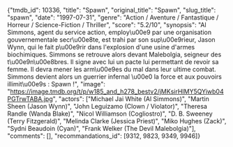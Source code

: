 {"tmdb_id": 10336, "title": "Spawn", "original_title": "Spawn", "slug_title": "spawn", "date": "1997-07-31", "genre": "Action / Aventure / Fantastique / Horreur / Science-Fiction / Thriller", "score": "5.2/10", "synopsis": "Al Simmons, agent du service action, employ\u00e9 par une organisation gouvernementale secr\u00e8te, est trahi par son sup\u00e9rieur, Jason Wynn, qui le fait p\u00e9rir dans l'explosion d'une usine d'armes biochimiques. Simmons se retrouve alors devant Malebolgia, seigneur des t\u00e9n\u00e8bres. Il signe avec lui un pacte lui permettant de revoir sa femme. Il devra mener les arm\u00e9es du mal dans leur ultime combat. Simmons devient alors un guerrier infernal \u00e0 la force et aux pouvoirs illimit\u00e9s : Spawn !", "image": "https://image.tmdb.org/t/p/w185_and_h278_bestv2/jMKsirHIMY5QYiwb04PGTrwTABA.jpg", "actors": ["Michael Jai White (Al Simmons)", "Martin Sheen (Jason Wynn)", "John Leguizamo (Clown / Violator)", "Theresa Randle (Wanda Blake)", "Nicol Williamson (Cogliostro)", "D. B. Sweeney (Terry Fitzgerald)", "Melinda Clarke (Jessica Priest)", "Miko Hughes (Zack)", "Sydni Beaudoin (Cyan)", "Frank Welker (The Devil Malebolgia)"], "comments": [], "recommandations_id": [9312, 9823, 9349, 9946]}